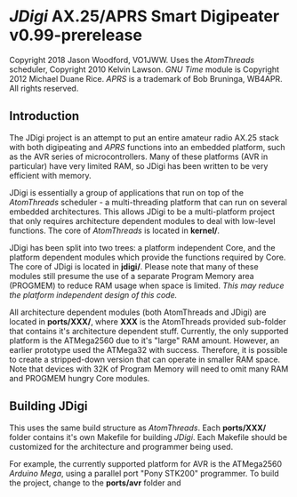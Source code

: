 # *JDigi* AX.25/APRS Smart Digipeater v0.99-prerelease
Copyright 2018 Jason Woodford, VO1JWW.
Uses the *AtomThreads* scheduler, Copyright 2010 Kelvin Lawson.
*GNU Time* module is Copyright 2012 Michael Duane Rice.
*APRS* is a trademark of Bob Bruninga, WB4APR.
All rights reserved.

## Introduction
The JDigi project is an attempt to put an entire amateur radio AX.25 stack
with both digipeating and *APRS* functions into an embedded platform, such
as the AVR series of microcontrollers. Many of these platforms (AVR in particular)
have very limited RAM, so JDigi has been written to be very efficient with memory.

JDigi is essentially a group of applications that run on top of the
*AtomThreads* scheduler - a multi-threading platform that can run on several
embedded architectures. This allows JDigi to be a multi-platform project that
only requires architecture dependent modules to deal with low-level functions.
The core of *AtomThreads* is located in __kernel/__.

JDigi has been split into two trees: a platform independent Core, and the
platform dependent modules which provide the functions required by Core.
The core of JDigi is located in __jdigi/__. Please note that many of these
modules still presume the use of a separate Program Memory area (PROGMEM) to
reduce RAM usage when space is limited. _This may reduce the platform
independent design of this code._

All architecture dependent modules (both AtomThreads and JDigi) are located
in __ports/XXX/__, where __XXX__ is the AtomThreads provided sub-folder that
contains it's architecture dependent stuff. Currently, the only supported
platform is the ATMega2560 due to it's "large" RAM amount. However, an earlier
prototype used the ATMega32 with success. Therefore, it is possible to create
a stripped-down version that can operate in smaller RAM space. Note that
devices with 32K of Program Memory will need to omit many RAM and PROGMEM hungry
Core modules.

## Building JDigi
This uses the same build structure as *AtomThreads*. Each __ports/XXX/__ folder
contains it's own Makefile for building *JDigi*. Each Makefile should be
customized for the architecture and programmer being used.

For example, the currently supported platform for AVR is the ATMega2560 *Arduino
Mega*, using a parallel port "Pony STK200" programmer. To build the project,
change to the __ports/avr__ folder and
